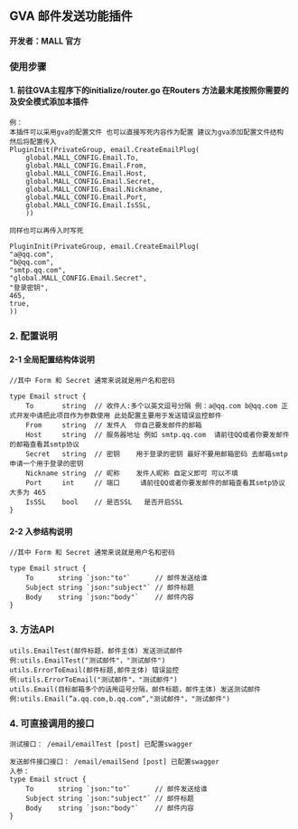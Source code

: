 ## GVA 邮件发送功能插件
#### 开发者：MALL 官方

### 使用步骤

#### 1. 前往GVA主程序下的initialize/router.go 在Routers 方法最末尾按照你需要的及安全模式添加本插件
    例：
    本插件可以采用gva的配置文件 也可以直接写死内容作为配置 建议为gva添加配置文件结构 然后将配置传入
	PluginInit(PrivateGroup, email.CreateEmailPlug(
		global.MALL_CONFIG.Email.To,
		global.MALL_CONFIG.Email.From,
		global.MALL_CONFIG.Email.Host,
		global.MALL_CONFIG.Email.Secret,
		global.MALL_CONFIG.Email.Nickname,
		global.MALL_CONFIG.Email.Port,
		global.MALL_CONFIG.Email.IsSSL,
		))

    同样也可以再传入时写死

    PluginInit(PrivateGroup, email.CreateEmailPlug(
    "a@qq.com",
    "b@qq.com",
    "smtp.qq.com",
    "global.MALL_CONFIG.Email.Secret",
    "登录密钥",
    465,
    true,
    ))

### 2. 配置说明

#### 2-1 全局配置结构体说明
    //其中 Form 和 Secret 通常来说就是用户名和密码

    type Email struct {
	    To       string  // 收件人:多个以英文逗号分隔 例：a@qq.com b@qq.com 正式开发中请把此项目作为参数使用 此处配置主要用于发送错误监控邮件
	    From     string  // 发件人  你自己要发邮件的邮箱
	    Host     string  // 服务器地址 例如 smtp.qq.com  请前往QQ或者你要发邮件的邮箱查看其smtp协议
	    Secret   string  // 密钥    用于登录的密钥 最好不要用邮箱密码 去邮箱smtp申请一个用于登录的密钥
	    Nickname string  // 昵称    发件人昵称 自定义即可 可以不填
	    Port     int     // 端口     请前往QQ或者你要发邮件的邮箱查看其smtp协议 大多为 465
	    IsSSL    bool    // 是否SSL   是否开启SSL
    }
#### 2-2 入参结构说明
    //其中 Form 和 Secret 通常来说就是用户名和密码

    type Email struct {
        To      string `json:"to"`      // 邮件发送给谁
        Subject string `json:"subject"` // 邮件标题
        Body    string `json:"body"`    // 邮件内容
    }


### 3. 方法API

    utils.EmailTest(邮件标题，邮件主体) 发送测试邮件
    例:utils.EmailTest("测试邮件"，"测试邮件")
    utils.ErrorToEmail(邮件标题,邮件主体) 错误监控
    例:utils.ErrorToEmail("测试邮件"，"测试邮件")
    utils.Email(目标邮箱多个的话用逗号分隔，邮件标题，邮件主体) 发送测试邮件
    例:utils.Email(”a.qq.com,b.qq.com“,"测试邮件"，"测试邮件")

### 4. 可直接调用的接口

    测试接口： /email/emailTest [post] 已配置swagger

    发送邮件接口接口： /email/emailSend [post] 已配置swagger
    入参：
    type Email struct {
        To      string `json:"to"`      // 邮件发送给谁
        Subject string `json:"subject"` // 邮件标题
        Body    string `json:"body"`    // 邮件内容
    }
   
